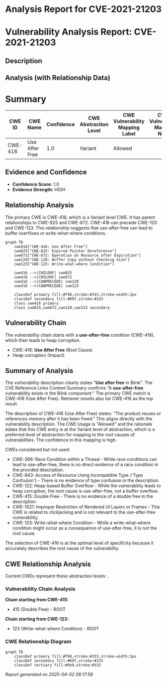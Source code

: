 # Analysis Report for CVE-2021-21203

# Vulnerability Analysis Report: CVE-2021-21203

## Description



## Analysis (with Relationship Data)

# Summary
| CWE ID  | CWE Name                                                                                       | Confidence | CWE Abstraction Level | CWE Vulnerability Mapping Label | CWE-Vulnerability Mapping Notes |
| ------- | ---------------------------------------------------------------------------------------------- | ---------- | ----------------------- | ------------------------------- | ------------------------------- |
| CWE-416 | Use After Free                                                                                 | 1.0        | Variant                 | Allowed                         |                                 |

## Evidence and Confidence

*   **Confidence Score:** 1.0
*   **Evidence Strength:** HIGH

## Relationship Analysis
The primary CWE is CWE-416, which is a Variant level CWE. It has parent relationships to CWE-825 and CWE-672. CWE-416 can precede CWE-120 and CWE-123. This relationship suggests that use-after-free can lead to buffer overflows or write-what-where conditions.

```mermaid
graph TD
    cwe416["CWE-416: Use After Free"]
    cwe825["CWE-825: Expired Pointer Dereference"]
    cwe672["CWE-672: Operation on Resource after Expiration"]
    cwe120["CWE-120: Buffer Copy without Checking Size"]
    cwe123["CWE-123: Write-what-where Condition"]
    
    cwe416 -->|CHILDOF| cwe825
    cwe416 -->|CHILDOF| cwe672
    cwe416 -->|CANPRECEDE| cwe120
    cwe416 -->|CANPRECEDE| cwe123

    classDef primary fill:#f96,stroke:#333,stroke-width:2px
    classDef secondary fill:#69f,stroke:#333
    class cwe416 primary
    class cwe825,cwe672,cwe120,cwe123 secondary
```

## Vulnerability Chain
The vulnerability chain starts with a **use-after-free** condition (CWE-416), which then leads to heap corruption.
  - CWE-416: **Use After Free** (Root Cause)
  - Heap corruption (Impact)

## Summary of Analysis
The vulnerability description clearly states "**Use after free** in Blink". The CVE Reference Links Content Summary confirms "A **use-after-free** vulnerability exists in the Blink component." The primary CWE match is CWE-416 (Use After Free). Retriever results also list CWE-416 as the top result.

The description of CWE-416 (Use After Free) states: "The product reuses or references memory after it has been freed." This aligns directly with the vulnerability description. The CWE Usage is "Allowed" and the rationale states that this CWE entry is at the Variant level of abstraction, which is a preferred level of abstraction for mapping to the root causes of vulnerabilities. The confidence in this mapping is high.

CWEs considered but not used:
*   CWE-366: Race Condition within a Thread - While race conditions can lead to use-after-free, there is no direct evidence of a race condition in the provided description.
*   CWE-843: Access of Resource Using Incompatible Type ('Type Confusion') - There is no evidence of type confusion in the description.
*   CWE-122: Heap-based Buffer Overflow - While the vulnerability leads to heap corruption, the root cause is use-after-free, not a buffer overflow.
*   CWE-415: Double Free - There is no evidence of a double free in the description.
*   CWE-1021: Improper Restriction of Rendered UI Layers or Frames - This CWE is related to clickjacking and is not relevant to the use-after-free vulnerability.
*   CWE-123: Write-what-where Condition - While a write-what-where condition might occur as a consequence of use-after-free, it is not the root cause.

The selection of CWE-416 is at the optimal level of specificity because it accurately describes the root cause of the vulnerability.


## CWE Relationship Analysis

Current CWEs represent these abstraction levels: .


### Vulnerability Chain Analysis

**Chain starting from CWE-415:**
- 415 (Double Free) - ROOT


**Chain starting from CWE-123:**
- 123 (Write-what-where Condition) - ROOT



### CWE Relationship Diagram

```mermaid
graph TD
    classDef primary fill:#f96,stroke:#333,stroke-width:2px
    classDef secondary fill:#69f,stroke:#333
    classDef tertiary fill:#9e9,stroke:#333
```



*Report generated on 2025-04-02 08:17:58*
